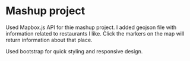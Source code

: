 # Mashup project

Used Mapbox.js API for thie mashup project. I added geojson file with information related to restaurants I like. Click the markers on the map will return information about that place.

Used bootstrap for quick styling and responsive design.
